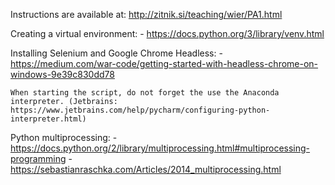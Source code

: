 Instructions are available at: http://zitnik.si/teaching/wier/PA1.html

Creating a virtual environment:
    - https://docs.python.org/3/library/venv.html

Installing Selenium and Google Chrome Headless:
    - https://medium.com/war-code/getting-started-with-headless-chrome-on-windows-9e39c830dd78

    When starting the script, do not forget the use the Anaconda interpreter. (Jetbrains: https://www.jetbrains.com/help/pycharm/configuring-python-interpreter.html)

Python multiprocessing:
    - https://docs.python.org/2/library/multiprocessing.html#multiprocessing-programming
    - https://sebastianraschka.com/Articles/2014_multiprocessing.html
